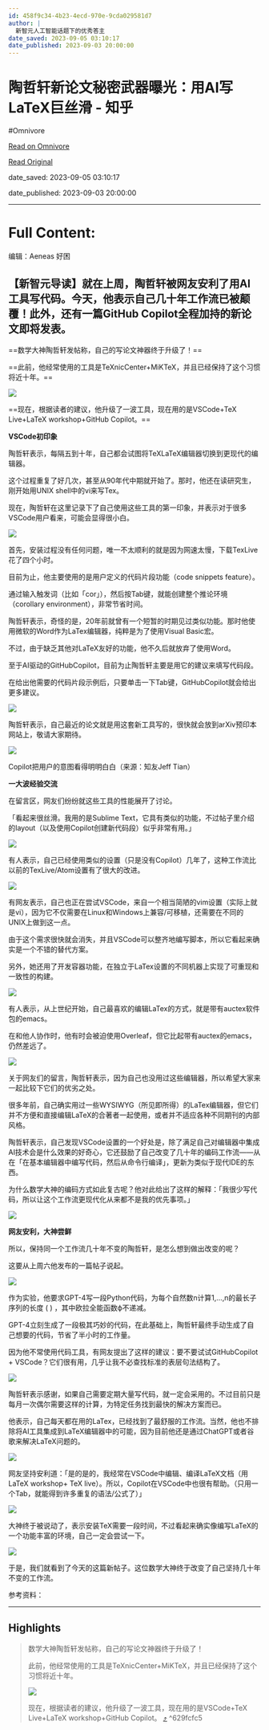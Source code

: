 ```yaml
---
id: 458f9c34-4b23-4ecd-970e-9cda029581d7
author: |
  新智元​人工智能话题下的优秀答主
date_saved: 2023-09-05 03:10:17
date_published: 2023-09-03 20:00:00
---
```


# 陶哲轩新论文秘密武器曝光：用AI写LaTeX巨丝滑 - 知乎
#Omnivore

[Read on Omnivore](https://omnivore.app/me/https-zhuanlan-zhihu-com-p-654196526-18a642d664e)

[Read Original](https://zhuanlan.zhihu.com/p/654196526)

date_saved: 2023-09-05 03:10:17

date_published: 2023-09-03 20:00:00

--- 

# Full Content: 

编辑：Aeneas 好困

## 【新智元导读】就在上周，陶哲轩被网友安利了用AI工具写代码。今天，他表示自己几十年工作流已被颠覆！此外，还有一篇GitHub Copilot全程加持的新论文即将发表。

==数学大神陶哲轩发帖称，自己的写论文神器终于升级了！==

==此前，他经常使用的工具是TeXnicCenter+MiKTeX，并且已经保持了这个习惯将近十年。==

![](https://proxy-prod.omnivore-image-cache.app/1008x473,sShVsUsbR5XA_0TbkF5nKETMrvfyr7dniRJQi9FZ7OME/https://pic4.zhimg.com/v2-2de7f2d8b7f2b3bc63ecd402fead2ef7_b.jpg)

==现在，根据读者的建议，他升级了一波工具，现在用的是VSCode+TeX Live+LaTeX workshop+GitHub Copilot。==

**VSCode初印象**

陶哲轩表示，每隔五到十年，自己都会试图将TeXLaTeX编辑器切换到更现代的编辑器。

这个过程重复了好几次，甚至从90年代中期就开始了。那时，他还在读研究生，刚开始用UNIX shell中的vi来写Tex。

现在，陶哲轩在这里记录下了自己使用这些工具的第一印象，并表示对于很多VSCode用户看来，可能会显得很小白。

![](https://proxy-prod.omnivore-image-cache.app/1080x720,sV7YMhFjrU1x68yA83VTh8f5PHErEVmVNRk2jwjf-NK4/https://pic1.zhimg.com/v2-3c97b68a655fe4147ed136b7e67f8e24_b.jpg)

首先，安装过程没有任何问题，唯一不太顺利的就是因为网速太慢，下载TexLive花了四个小时。

目前为止，他主要使用的是用户定义的代码片段功能（code snippets feature）。

通过输入触发词（比如「cor」），然后按Tab键，就能创建整个推论环境（corollary environment），非常节省时间。

陶哲轩表示，奇怪的是，20年前就曾有一个短暂的时期见过类似功能。那时他使用微软的Word作为LaTex编辑器，纯粹是为了使用Visual Basic宏。

不过，由于缺乏其他对LaTeX友好的功能，他不久后就放弃了使用Word。

至于AI驱动的GitHubCopilot，目前为止陶哲轩主要是用它的建议来填写代码段。

在给出他需要的代码片段示例后，只要单击一下Tab键，GitHubCopilot就会给出更多建议。

![](https://proxy-prod.omnivore-image-cache.app/1080x720,seCNPnb8nb-2PBYl2OiWwrOCDoaGHxGpKbo_jP5aBeXM/https://pic1.zhimg.com/v2-995f109016b6513634b0294da8f1d1c8_b.jpg)

陶哲轩表示，自己最近的论文就是用这套新工具写的，很快就会放到arXiv预印本网站上，敬请大家期待。

![](https://proxy-prod.omnivore-image-cache.app/720x530,s200envtKVd4_aWcAfC_Js-AM8qDk1RoFVrJlJqAWKlU/https://pic4.zhimg.com/v2-45acaaf5d13b3216f372042396b24943_b.jpg)

Copilot把用户的意图看得明明白白（来源：知友Jeff Tian）

**一大波经验交流**

在留言区，网友们纷纷就这些工具的性能展开了讨论。

「看起来很丝滑。我用的是Sublime Text，它具有类似的功能，不过帖子里介绍的layout（以及使用Copilot创建新代码段）似乎非常有用。」

![](https://proxy-prod.omnivore-image-cache.app/1011x272,stzVzfcJgl4p13cvLZA0GyeJib-3pf2CQaVxm4P_9wVw/https://pic2.zhimg.com/v2-b7da2b55943877306fede67c8049ee91_b.jpg)

有人表示，自己已经使用类似的设置（只是没有Copilot）几年了，这种工作流比以前的TexLive/Atom设置有了很大的改进。

![](https://proxy-prod.omnivore-image-cache.app/1009x297,sfTH_C4uY-KiFd20yBPoO_FCgNJjznZw20Ng4AKDTHbg/https://pic2.zhimg.com/v2-613d452f13c9e8dcf9223aefbc162685_b.jpg)

有网友表示，自己也正在尝试VSCode，来自一个相当简陋的vim设置（实际上就是vi），因为它不仅需要在Linux和Windows上兼容/可移植，还需要在不同的UNIX上做到这一点。

由于这个需求很快就会消失，并且VSCode可以整齐地编写脚本，所以它看起来确实是一个不错的替代方案。

另外，她还用了开发容器功能，在独立于LaTex设置的不同机器上实现了可重现和一致性的构建。

![](https://proxy-prod.omnivore-image-cache.app/985x505,siQRR1Hj639bf8Qs6WIQdopqB0kM6dIC70tS72LJsk8g/https://pic2.zhimg.com/v2-ceff0d91beb89d39e059d91cbea1b6dd_b.jpg)

有人表示，从上世纪开始，自己最喜欢的编辑LaTex的方式，就是带有auctex软件包的emacs。

在和他人协作时，他有时会被迫使用Overleaf，但它比起带有auctex的emacs，仍然差远了。

![](https://proxy-prod.omnivore-image-cache.app/1006x388,s9MAxUqgvbaXVVQvCgNVNpywKRerslso8IrHyVEfGaE0/https://pic4.zhimg.com/v2-598fbebe25a0d8ade5a7364f481530af_b.jpg)

关于网友们的留言，陶哲轩表示，因为自己也没用过这些编辑器，所以希望大家来一起比较下它们的优劣之处。

很多年前，自己确实用过一些WYSIWYG（所见即所得）的LaTex编辑器，但它们并不方便和直接编辑LaTeX的合著者一起使用，或者并不适应各种不同期刊的内部风格。

陶哲轩表示，自己发现VSCode设置的一个好处是，除了满足自己对编辑器中集成AI技术会是什么效果的好奇心，它还鼓励了自己改变了几十年的编码工作流——从在「在基本编辑器中编写代码，然后从命令行编译」，更新为类似于现代IDE的东西。

为什么数学大神的编码方式如此复古呢？他对此给出了这样的解释：「我很少写代码，所以让这个工作流更现代化从来都不是我的优先事项。」

![](https://proxy-prod.omnivore-image-cache.app/1001x604,sXVFhkCjuRTEkjzkOpceIFmY3XeGmOGYHlBJehuJtZSU/https://pic2.zhimg.com/v2-c100b55442770fadc0eb895ac90a2e65_b.jpg)

**网友安利，大神尝鲜**

所以，保持同一个工作流几十年不变的陶哲轩，是怎么想到做出改变的呢？

这要从上周六他发布的一篇帖子说起。

![](https://proxy-prod.omnivore-image-cache.app/1080x833,s7jsE4i9sJA4hm5S5L5z1pbYc4uHaOVbYvpxwXuV4dH0/https://pic2.zhimg.com/v2-ddd26c5fecc3a186f490cb8b53c567e1_b.jpg)

作为实验，他要求GPT-4写一段Python代码，为每个自然数n计算1,...,n的最长子序列的长度 ( ) ，其中欧拉全能函数ϕ不递减。

GPT-4立刻生成了一段极其巧妙的代码，在此基础上，陶哲轩最终手动生成了自己想要的代码，节省了半小时的工作量。

因为他不常使用代码工具，有网友提出了这样的建议：要不要试试GitHubCopilot + VSCode？它们很有用，几乎让我不必查找标准的表层句法结构了。

![](https://proxy-prod.omnivore-image-cache.app/1010x238,sSvnn-3R8BRBbI5AP8sXgnu_e9Gf9MGJ7O1NmOEqPSLc/https://pic2.zhimg.com/v2-5baeac948804aeef741e3685d1e29211_b.jpg)

陶哲轩表示感谢，如果自己需要定期大量写代码，就一定会采用的。不过目前只是每月一次偶尔需要这样的计算，为特定任务找到最快的解决方案而已。

他表示，自己每天都在用的LaTex，已经找到了最舒服的工作流。当然，他也不排除将AI工具集成到LaTeX编辑器中的可能，因为目前他还是通过ChatGPT或者谷歌来解决LaTeX问题的。

![](https://proxy-prod.omnivore-image-cache.app/1010x463,s-iQDT5Jpuug0cs5vdinvGtfLzpmJfFMoPxds1Yfro-g/https://pic1.zhimg.com/v2-915fb70e1f65aaf995fe96a100e4325c_b.jpg)

网友坚持安利道：「是的是的，我经常在VSCode中编辑、编译LaTeX文档（用LaTeX workshop+ TeX live）。所以，Copilot在VSCode中也很有帮助。（只用一个Tab，就能得到许多重复的语法/公式了）」

![](https://proxy-prod.omnivore-image-cache.app/1006x283,smN1SYXT_2h4-QWXMDH2j27bVoVjKT5EnK8ROfTGlqFs/https://pic3.zhimg.com/v2-7decfbbfdd45cd62827cdf722456016a_b.jpg)

大神终于被说动了，表示安装TeX需要一段时间，不过看起来确实像编写LaTeX的一个功能丰富的环境，自己一定会尝试一下。

![](https://proxy-prod.omnivore-image-cache.app/1014x267,sfgb5Lq6TupBBMSZJCT794SuRTq0t3a-PAFaueaVJPoM/https://pic4.zhimg.com/v2-a5a2643fa2bae751bfc14f5c2794af87_b.jpg)

于是，我们就看到了今天的这篇新帖子。这位数学大神终于改变了自己坚持几十年不变的工作流。

参考资料：

---

## Highlights

> 数学大神陶哲轩发帖称，自己的写论文神器终于升级了！
> 
> 此前，他经常使用的工具是TeXnicCenter+MiKTeX，并且已经保持了这个习惯将近十年。
> 
> ![](https://proxy-prod.omnivore-image-cache.app/1008x473,sShVsUsbR5XA_0TbkF5nKETMrvfyr7dniRJQi9FZ7OME/https://pic4.zhimg.com/v2-2de7f2d8b7f2b3bc63ecd402fead2ef7_b.jpg)
> 
> 现在，根据读者的建议，他升级了一波工具，现在用的是VSCode+TeX Live+LaTeX workshop+GitHub Copilot。 [⤴️](https://omnivore.app/me/https-zhuanlan-zhihu-com-p-654196526-18a642d664e#629fcfc5-4a10-49ce-bcec-850cf389c712)  ^629fcfc5

